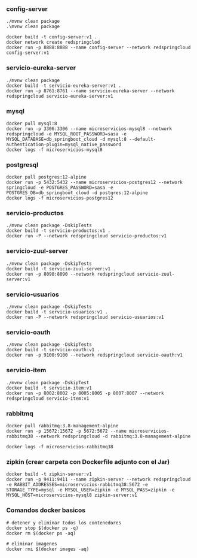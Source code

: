 ### config-server

```shell
./mvnw clean package
.\mvnw clean package

docker build -t config-server:v1 .
docker network create redspringclod
docker run -p 8888:8888 --name config-server --network redspringcloud config-server:v1
```

### servicio-eureka-server

```shell
./mvnw clean package
docker build -t servicio-eureka-server:v1 .
docker run -p 8761:8761 --name servicio-eureka-server --network redspringcloud servicio-eureka-server:v1
```

### mysql

```shell
docker pull mysql:8
docker run -p 3306:3306 --name microservicios-mysql8 --network redspringcloud -e MYSQL_ROOT_PASSWORD=sasa -e MYSQL_DATABASE=db_springboot_cloud -d mysql:8 --default-authentication-plugin=mysql_native_password
docker logs -f microservicios-mysql8
```

### postgresql

```shell
docker pull postgres:12-alpine
docker run -p 5432:5432 --name microservicios-postgres12 --network springcloud -e POSTGRES_PASSWORD=sasa -e POSTGRES_DB=db_springboot_cloud -d postgres:12-alpine
docker logs -f microservicios-postgres12
```

### servicio-productos

```shell
./mvnw clean package -DskipTests
docker build -t servicio-productos:v1 .
docker run -P --network redspringcloud servicio-productos:v1
```

### servicio-zuul-server

```shell
./mvnw clean package -DskipTests
docker build -t servicio-zuul-server:v1 .
docker run -p 8090:8090 --network redspringcloud servicio-zuul-server:v1
```

### servicio-usuarios

```shell
./mvnw clean package -DskipTests
docker build -t servicio-usuarios:v1 .
docker run -P --network redspringcloud servicio-usuarios:v1
```

### servicio-oauth

```shell
./mvnw clean package -DskipTests
docker build -t servicio-oauth:v1 .
docker run -p 9100:9100 --network redspringcloud servicio-oauth:v1
```

### servicio-item

```shell
./mvnw clean package -DskipTest
docker build -t servicio-item:v1
docker run -p 8002:8002 -p 8005:8005 -p 8007:8007 --network redspringcloud servicio-item:v1
```

### rabbitmq

```shell
docker pull rabbitmq:3.8-management-alpine
docker run -p 15672:15672 -p 5672:5672 --name microservicios-rabbitmq38 --network redspringcloud -d rabbitmq:3.8-management-alpine

docker logs -f microservicios-rabbitmq38
```

### zipkin (crear carpeta con Dockerfile adjunto con el Jar)

```shell
docker build -t zipkin-server:v1
docker run -p 9411:9411 --name zipkin-server --network redspringcloud -e RABBIT_ADDRESSES=microservicios-rabbitmq38:5672 -e STORAGE_TYPE=mysql -e MYSQL_USER=zipkin -e MYSQL_PASS=zipkin -e MYSQL_HOST=microservicios-mysql8 zipkin-server:v1
```

### Comandos docker basicos

```shell
# detener y eliminar todos los contenedores
docker stop $(docker ps -q)
docker rm $(docker ps -aq)

# eliminar imagenes
docker rmi $(docker images -aq)
```
